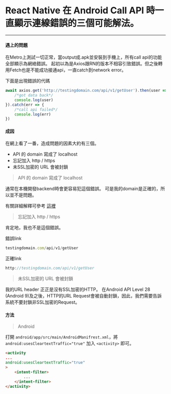 # React Native 在 Android Call API 時一直顯示連線錯誤的三個可能解法。
---
#### 遇上的問題
在Metro上測試一切正常，當output成.apk並安裝到手機上，所有call api的功能全部顯示為網絡錯誤。
起初以為是Axios跟RN的版本不相容引致錯誤。但之後轉用Fetch也是不能成功接通api，一直catch到network error。

下面是出現錯誤的代碼
```javascript
await axios.get('http://testingdomain.com/api/v1/getUser').then(user => {
    /*got data back*/
    console.log(user)
}).catch(err => {
    /*call api failed*/
    console.log(err)
})
``` 

#### 成因
在網上看了一番，造成問題的因素大約有三個。
+ API 的 domain 寫成了 localhost
+ 忘記加入 http / https 
+ 未SSL加密的 URL 會被封鎖

> API 的 domain 寫成了 localhost

通常在本機開發backend時會更容易犯這個錯誤。
可是我的domain是正確的，所以並不是問題。 

有關詳細解釋可參考 [這裡](https://stackoverflow.com/questions/4779963/how-can-i-access-my-localhost-from-my-android-device)

> 忘記加入 http / https 

肯定地，我也不是這個錯誤。

錯誤link 
```javascript
testingdomain.com/api/v1/getUser
```
正確link
```javascript
http://testingdomain.com/api/v1/getUser
```


> 未SSL加密的 URL 會被封鎖

我的URL header 正正是沒有SSL加密的HTTP。
在Android API Level 28 (Android 9)及之後，HTTP的URL Request會被自動封鎖，因此，我們需要告訴系統不要封鎖非SSL加密的Request。


#### 方法

> Android

打開 `android/app/src/main/AndroidManifrest.xml`，將 `android:usesCleartextTraffic="true"` 加入 `<activity>` 即可。

```html
<activity
...
android:usesCleartextTraffic="true"
>
    <intent-filter>
        ...
    </intent-filter>
</activity>
```


